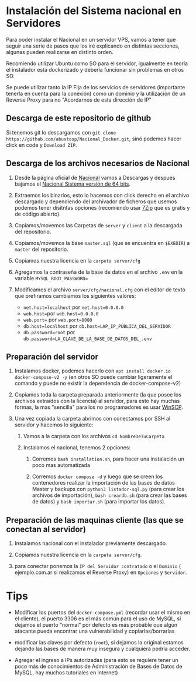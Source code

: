 # Instalación del Sistema nacional en Servidores

Para poder instalar el Nacional en un servidor VPS, vamos a tener que seguir una serie de pasos que los iré explicando en distintas secciones, algunas pueden realizarse en distinto orden.

Recomiendo utilizar Ubuntu como SO para el servidor, igualmente en teoría el instalador está dockerizado y debería funcionar sin problemas en otros SO.

Se puede utilizar tanto la IP Fija de los servicios de servidores (importante tenerla en cuenta para la conexión) como un dominio y la utilización de un Reverse Proxy para no "Acordarnos de esta dirección de IP"

## Descarga de este repositorio de github

Si tenemos git lo descargamos con `git clone https://github.com/abustosp/Nacional_Docker.git`, sinó podemos hacer click en code y `Download ZIP`.

## Descarga de los archivos necesarios de Nacional

1. Desde la página oficial de [Nacional](https://nacionalsoft.com/) vamos a Descargas y después bajamos el [Nacional Sistema versión de 64 bits](https://nacionalsoft.com/file/Nacional_Sistema_1.7.0_64bit_install.exe).

2. Extraemos los binarios, esto lo hacemos con click derecho en el archivo descargado y dependiendo del archivador de ficheros que usemos podemos tener disitntas opciones (recomiendo usar [7Zip](https://www.7-zip.org/) que es gratis y de código abierto).

3. Copiamos/movemos las Carpetas de `server` y `client` a la descargada del repositorio.

4. Copiamos/movemos la base `master.sql` (que se encuentra en `$EXEDIR`) a `master` del repositorio.

5. Copiamos nuestra licencia en la `carpeta server/cfg` 

6. Agregamos la contraseña de la base de datos en el archivo `.env` en la variable `MYSQL_ROOT_PASSWORD=`

7. Modificamos el archivo `server/cfg/nacional.cfg` con el editor de texto que prefiramos cambiamos los siguientes valores:
   - `net.host=localhost` por `net.host=0.0.0.0`
   - `web.host=`por `web.host=0.0.0.0`
   - `web.port=` por `web.port=8080`
   - `db.host=localhost` por `db.host=LAP_IP_PÚBLICA_DEL_SERVIDOR`
   - `db.password=root` por `db.password=LA_CLAVE_DE_LA_BASE_DE_DATOS_DEL_.env`


## Preparación del servidor

1. Instalamos docker, podemos hacerlo con `apt install docker.io docker-compose-v2 -y` (en otros SO puede cambiar ligeramente el comando y puede no existir la dependencia de docker-compose-v2)

2. Copiamos toda la carpeta preparada anteriormente (la que posee los archivos extraídos con la licencia) al servidor, para esto hay muchas formas, la mas "sencilla" para los no programadores es usar [WinSCP](https://winscp.net/eng/index.php).

3. Una vez copiada la carpeta abrimos con conectamos por SSH al servidor y hacemos lo siguiente:
   
   1. Vamos a la carpeta con los archivos `cd NombreDeTuCarpeta`
   
   2. Instalamos el nacional, tenemos 2 opciones:
      
      1. Corremos `bash installation.sh`, para hacer una instalación un poco mas automatizada
      
      2. Corremos `docker compose -d` y luego que se creen los contenedores realizar la importación de las bases de datos Master y backups con `python3 listador-sql.py` (para crear los archivos de importación), `bash creardb.sh` (para crear las bases de datos) y `bash importar.sh` (para importar los datos). 

## Preparación de las maquinas cliente (las que se conectan al servidor)

1. Instalamos nacional con el instalador previamente descargado.

2. Copiamos nuestra licencia en la `carpeta server/cfg`.

3. para conectar ponemos la `IP del Servidor contratado` o el `Dominio` ( ejemplo.com.ar si realizamos el Reverse Proxy) en `Opciones` y `Servidor`.

# Tips

- Modificar los puertos del `docker-compose.yml` (recordar usar el mismo en el cliente), el puerto 3306 es el más común para el uso de MySQL, si dejamos el puerto “normal” por defecto es más probable que algún atacante pueda encontrar una vulnerabilidad y copiarlas/borrarlas

- modificar las claves por defecto (`root`), si dejamos la original estamos dejando las bases de manera muy insegura y cualquiera podría acceder.

- Agregar el ingreso a IPs autorizadas (para esto se requiere tener un poco más de conocimientos de Administración de Bases de Datos de MySQL, hay muchos tutoriales en internet)
